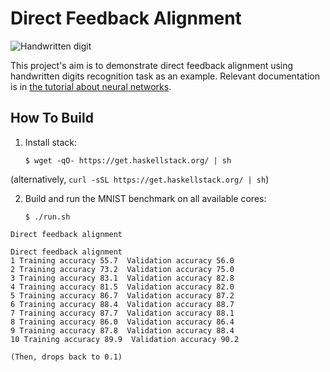 # Direct Feedback Alignment

![Handwritten digit](http://penkovsky.com/img/posts/mnist/mnist-five.png)

This project's aim is to demonstrate direct feedback alignment using handwritten
digits recognition task as an example. Relevant documentation is in
[the tutorial about neural networks](http://penkovsky.com/neural-networks/day7/).

## How To Build

1. Install stack:

     ```
     $ wget -qO- https://get.haskellstack.org/ | sh
     ```

(alternatively, `curl -sSL https://get.haskellstack.org/ | sh`)

2. Build and run the MNIST benchmark on all available cores:

     ```
     $ ./run.sh
     ```

```
Direct feedback alignment

Direct feedback alignment
1 Training accuracy 55.7  Validation accuracy 56.0
2 Training accuracy 73.2  Validation accuracy 75.0
3 Training accuracy 83.1  Validation accuracy 82.8
4 Training accuracy 81.5  Validation accuracy 82.0
5 Training accuracy 86.7  Validation accuracy 87.2
6 Training accuracy 88.4  Validation accuracy 88.7
7 Training accuracy 87.7  Validation accuracy 88.1
8 Training accuracy 86.0  Validation accuracy 86.4
9 Training accuracy 87.8  Validation accuracy 88.4
10 Training accuracy 89.9  Validation accuracy 90.2

(Then, drops back to 0.1)

```
